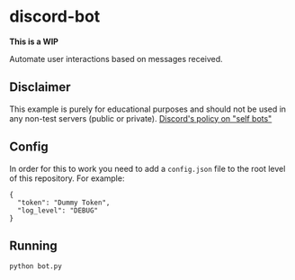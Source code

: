 # discord-bot

**This is a WIP**

Automate user interactions based on messages received.

## Disclaimer
This example is purely for educational purposes and should not be used in any non-test servers (public or private).
[Discord's policy on "self bots"](https://support.discord.com/hc/en-us/articles/115002192352-Automated-user-accounts-self-bots-#:~:text=Automating%20normal%20user%20accounts%20\(generally,an%20account%20termination%20if%20found.)

## Config

In order for this to work you need to add a `config.json` file to the root level of this repository. For example:

```
{
  "token": "Dummy Token",
  "log_level": "DEBUG"
}
```

## Running

```
python bot.py
```
